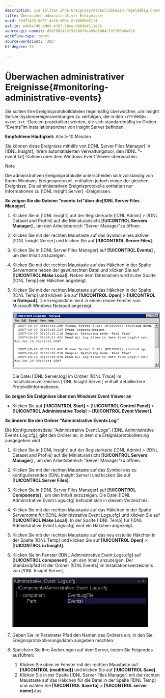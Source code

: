 ```yaml
---
description: Sie sollten Ihre Ereignisprotokolldateien regelmäßig überwachen, um Insight Server-Systemereignismeldungen zu verfolgen, die in den Dateien <JJJJMMTT>-event.txt protokolliert werden, die sich standardmäßig im Ordner "Events"im Installationsordner von Insight Server befinden.
title: Überwachen administrativer Ereignisse
uuid: 92d71478-0857-4af8-909c-0cf800b081f4
exl-id: e468a7d0-ed09-4367-88ce-b68964511e76
source-git-commit: d9df90242ef96188f4e4b5e6d04cfef196b0a628
workflow-type: tm+mt
source-wordcount: '395'
ht-degree: 2%

---
```


# Überwachen administrativer Ereignisse{#monitoring-administrative-events}

Sie sollten Ihre Ereignisprotokolldateien regelmäßig überwachen, um Insight Server-Systemereignismeldungen zu verfolgen, die in den `<YYYYMMDD>-event.txt` -Dateien protokolliert werden, die sich standardmäßig im Ordner &quot;Events&quot;im Installationsordner von Insight Server befinden.

**Empfohlene Häufigkeit:** Alle 5-10 Minuten

Sie können diese Ereignisse mithilfe von [!DNL Server Files Manager] in [!DNL Insight], Ihrem automatisierten Verwaltungstool, den [!DNL *-event.txt]-Dateien oder dem Windows Event Viewer überwachen.

>[!NOTE]
>
>Die administrativen Ereignisprotokolle unterscheiden sich vollständig von Ihrem Windows-Ereignisprotokoll, enthalten jedoch einige der gleichen Ereignisse. Die administrativen Ereignisprotokolle enthalten nur Informationen zu [!DNL Insight Server] -Ereignissen.

**So zeigen Sie die Dateien &quot;events.txt&quot;über die[!DNL Server Files Manager]**

1. Klicken Sie in [!DNL Insight] auf der Registerkarte [!DNL Admin] > [!DNL Dataset and Profile] auf die Miniaturansicht **[!UICONTROL Servers Manager]** , um den Arbeitsbereich &quot;Server Manager&quot;zu öffnen.
1. Klicken Sie mit der rechten Maustaste auf das Symbol eines aktiven [!DNL Insight Server] und klicken Sie auf **[!UICONTROL Server Files]**.
1. Klicken Sie in [!DNL Server Files Manager] auf **[!UICONTROL Events]** , um den Inhalt anzuzeigen.
1. Klicken Sie mit der rechten Maustaste auf das Häkchen in der Spalte *Servername* neben der gewünschten Datei und klicken Sie auf **[!UICONTROL Make Local]**. Neben dem Dateinamen wird in der Spalte [!DNL Temp] ein Häkchen angezeigt.
1. Klicken Sie mit der rechten Maustaste auf das Häkchen in der Spalte [!DNL Temp] und klicken Sie auf **[!UICONTROL Open]** > **[!UICONTROL in Notepad]**. Die Ereignisdatei wird in einem neuen Fenster von Microsoft Windows Notepad angezeigt.

   ![Schritt-Info](assets/vis_FileManager_eventfile.png)

   Die Datei [!DNL Server.log] im Ordner [!DNL Trace] im Installationsverzeichnis [!DNL Insight Server] enthält detailliertere Protokollinformationen.

**So zeigen Sie Ereignisse über den Windows Event Viewer an**

* Klicken Sie auf **[!UICONTROL Start]** > **[!UICONTROL Control Panel]** > **[!UICONTROL Administrative Tools]** > **[!UICONTROL Event Viewer]**.

**So ändern Sie den Ordner &quot;Administrative Events Log&quot;**

Die Konfigurationsdatei &quot;Administrative Event Logs&quot;, [!DNL Administrative Events Log.cfg], gibt den Ordner an, in dem die Ereignisprotokollierung ausgegeben wird.

1. Klicken Sie in [!DNL Insight] auf der Registerkarte [!DNL Admin] > [!DNL Dataset and Profile] auf die Miniaturansicht **[!UICONTROL Servers Manager]** , um den Arbeitsbereich &quot;Server Manager&quot;zu öffnen.

1. Klicken Sie mit der rechten Maustaste auf das Symbol des zu konfigurierenden [!DNL Insight Server] und klicken Sie auf **[!UICONTROL Server Files]**.

1. Klicken Sie in [!DNL Server Files Manager] auf **[!UICONTROL Components]** , um den Inhalt anzuzeigen. Die Datei [!DNL Administrative Event Logs.cfg] befindet sich in diesem Verzeichnis.

1. Klicken Sie mit der rechten Maustaste auf das Häkchen in der Spalte *Servername* für [!DNL Administrative Event Logs.cfg] und klicken Sie auf **[!UICONTROL Make Local]**. In der Spalte [!DNL Temp] für [!DNL Administrative Event Logs.cfg] wird ein Häkchen angezeigt.

1. Klicken Sie mit der rechten Maustaste auf das neu erstellte Häkchen in der Spalte [!DNL Temp] und klicken Sie auf **[!UICONTROL Open]** > **[!UICONTROL in Insight]**.

1. Klicken Sie im Fenster [!DNL Administrative Event Logs.cfg] auf **[!UICONTROL component]** , um den Inhalt anzuzeigen. Der Standardpfad ist der Ordner [!DNL Events] im Installationsverzeichnis von [!DNL Insight Server].

   ![](assets/cfg_adminevents_examplevalues.png)

1. Geben Sie im Parameter Pfad den Namen des Ordners ein, in den Sie Ereignisprotokollierungsdaten ausgeben möchten.
1. Speichern Sie Ihre Änderungen auf dem Server, indem Sie Folgendes ausführen:

   1. Klicken Sie oben im Fenster mit der rechten Maustaste auf **[!UICONTROL (modified)]** und klicken Sie auf **[!UICONTROL Save]**.
   1. Klicken Sie in der Spalte [!DNL Server Files Manager] mit der rechten Maustaste auf das Häkchen für die Datei in der Spalte [!DNL Temp] und wählen Sie **[!UICONTROL Save to]** > **[!UICONTROL server name]** aus.
